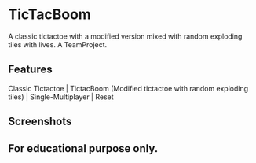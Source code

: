 # TicTacBoom
A classic tictactoe with a modified version mixed with random exploding tiles with lives. 
A TeamProject.

## Features
Classic Tictactoe | TictacBoom (Modified tictactoe with random exploding tiles) | Single-Multiplayer | Reset

## Screenshots

## For educational purpose only.
